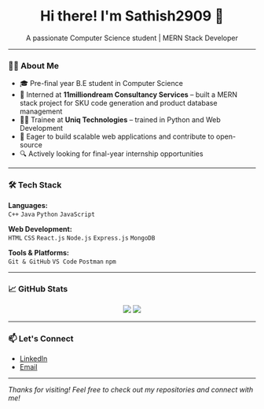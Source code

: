<h1 align="center">Hi there! I'm Sathish2909 👋</h1>

<p align="center">
  A passionate Computer Science student | MERN Stack Developer 
</p>

---

### 👨‍💻 About Me

- 🎓 Pre-final year B.E student in Computer Science  
- 💼 Interned at **11milliondream Consultancy Services** – built a MERN stack project for SKU code generation and product database management  
- 🧑‍🏫 Trainee at **Uniq Technologies** – trained in Python and Web Development  
- 🚀 Eager to build scalable web applications and contribute to open-source  
- 🔍 Actively looking for final-year internship opportunities  

---

### 🛠️ Tech Stack

**Languages:**  
`C++` `Java` `Python` `JavaScript`

**Web Development:**  
`HTML` `CSS` `React.js` `Node.js` `Express.js` `MongoDB`

**Tools & Platforms:**  
`Git & GitHub` `VS Code` `Postman` `npm`  

---

### 📈 GitHub Stats

<p align="center">
  <img src="https://github-readme-stats.vercel.app/api?username=Sathish2909&show_icons=true&theme=radical" />
  <img src="https://github-readme-stats.vercel.app/api/top-langs/?username=Sathish2909&layout=compact&theme=radical" />
</p>

---

### 📫 Let's Connect

- [LinkedIn](https://www.linkedin.com/in/sathish-29-kumar/)  
- [Email](mailto:sathishshanmugam2904@gmail.com)  


---

*Thanks for visiting! Feel free to check out my repositories and connect with me!*
